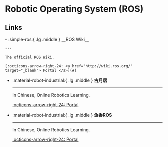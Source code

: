 # Robotic Operating System (ROS)

## Links

<div class="grid cards" markdown>
-   :simple-ros:{ .lg .middle } __ROS Wiki__

    ---

    The official ROS Wiki.

    [:octicons-arrow-right-24: <a href="http://wiki.ros.org/" target="_blank"> Portal </a>](#)

-   :material-robot-industrial:{ .lg .middle } __古月居__

    ---

    In Chinese, Online Robotics Learning.

    [:octicons-arrow-right-24: <a href="https://class.guyuehome.com/" target="_blank"> Portal </a>](#)


-   :material-robot-industrial:{ .lg .middle } __鱼香ROS__

    ---

    In Chinese, Online Robotics Learning.

    [:octicons-arrow-right-24: <a href="https://fishros.com/" target="_blank"> Portal </a>](#)


</div>